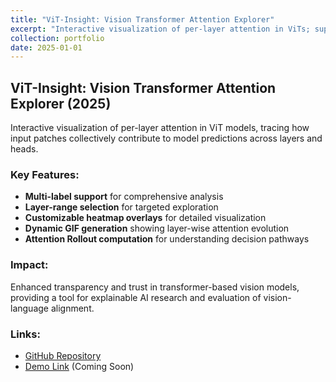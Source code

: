 ```yaml
---
title: "ViT-Insight: Vision Transformer Attention Explorer"
excerpt: "Interactive visualization of per-layer attention in ViTs; supports multi-label analysis, attention rollout, and GIF exports for attention evolution."
collection: portfolio
date: 2025-01-01
---
```


## ViT-Insight: Vision Transformer Attention Explorer (2025)

Interactive visualization of per-layer attention in ViT models, tracing how input patches collectively contribute to model predictions across layers and heads.

### Key Features:
- **Multi-label support** for comprehensive analysis
- **Layer-range selection** for targeted exploration
- **Customizable heatmap overlays** for detailed visualization
- **Dynamic GIF generation** showing layer-wise attention evolution
- **Attention Rollout computation** for understanding decision pathways

### Impact:
Enhanced transparency and trust in transformer-based vision models, providing a tool for explainable AI research and evaluation of vision-language alignment.

### Links:
- [GitHub Repository](https://github.com/umair-hassan2/vit-insight)
- [Demo Link](https://vit-insight-demo.vercel.app) (Coming Soon)

